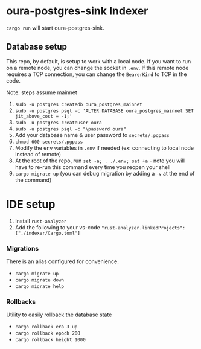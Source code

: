 # oura-postgres-sink Indexer

`cargo run` will start oura-postgres-sink.

## Database setup

This repo, by default, is setup to work with a local node. If you want to run on a remote node, you can change the socket in `.env`. If this remote node requires a TCP connection, you can change the `BearerKind` to TCP in the code.

Note: steps assume mainnet

1. `sudo -u postgres createdb oura_postgres_mainnet`
1. `sudo -u postgres psql -c 'ALTER DATABASE oura_postgres_mainnet SET jit_above_cost = -1;'`
1. `sudo -u postgres createuser oura`
1. `sudo -u postgres psql -c "\password oura"`
1. Add your database name & user password to `secrets/.pgpass`
1. `chmod 600 secrets/.pgpass`
1. Modify the env variables in `.env` if needed (ex: connecting to local node instead of remote)
1. At the root of the repo, run `set -a; . ./.env; set +a` - note you will have to re-run this command every time you reopen your shell
1. `cargo migrate up` (you can debug migration by adding a `-v` at the end of the command)

# IDE setup

1. Install `rust-analyzer`
1. Add the following to your vs-code `"rust-analyzer.linkedProjects": ["./indexer/Cargo.toml"]`

### Migrations

There is an alias configured for convenience.

- `cargo migrate up`
- `cargo migrate down`
- `cargo migrate help`

### Rollbacks

Utility to easily rollback the database state

- `cargo rollback era 3 up`
- `cargo rollback epoch 200`
- `cargo rollback height 1000`
